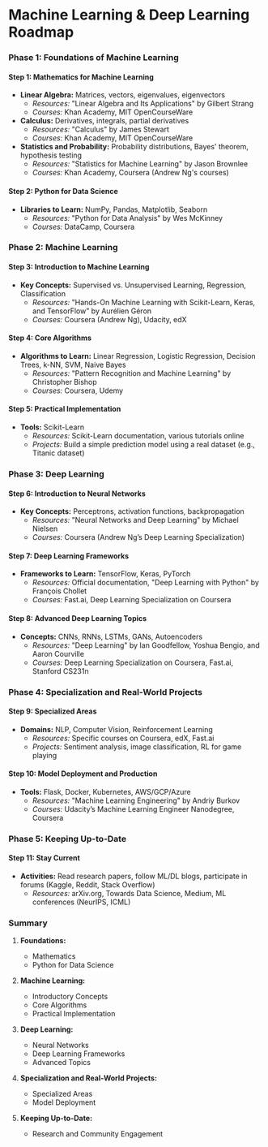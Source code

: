 # Machine Learning & Deep Learning Roadmap

### Phase 1: Foundations of Machine Learning

#### Step 1: Mathematics for Machine Learning

- **Linear Algebra:** Matrices, vectors, eigenvalues, eigenvectors
  - *Resources:* "Linear Algebra and Its Applications" by Gilbert Strang
  - *Courses:* Khan Academy, MIT OpenCourseWare
- **Calculus:** Derivatives, integrals, partial derivatives
  - *Resources:* "Calculus" by James Stewart
  - *Courses:* Khan Academy, MIT OpenCourseWare
- **Statistics and Probability:** Probability distributions, Bayes' theorem, hypothesis testing
  - *Resources:* "Statistics for Machine Learning" by Jason Brownlee
  - *Courses:* Khan Academy, Coursera (Andrew Ng's courses)

#### Step 2: Python for Data Science

- **Libraries to Learn:** NumPy, Pandas, Matplotlib, Seaborn
  - *Resources:* "Python for Data Analysis" by Wes McKinney
  - *Courses:* DataCamp, Coursera

### Phase 2: Machine Learning

#### Step 3: Introduction to Machine Learning

- **Key Concepts:** Supervised vs. Unsupervised Learning, Regression, Classification
  - *Resources:* "Hands-On Machine Learning with Scikit-Learn, Keras, and TensorFlow" by Aurélien Géron
  - *Courses:* Coursera (Andrew Ng), Udacity, edX

#### Step 4: Core Algorithms

- **Algorithms to Learn:** Linear Regression, Logistic Regression, Decision Trees, k-NN, SVM, Naive Bayes
  - *Resources:* "Pattern Recognition and Machine Learning" by Christopher Bishop
  - *Courses:* Coursera, Udemy

#### Step 5: Practical Implementation

- **Tools:** Scikit-Learn
  - *Resources:* Scikit-Learn documentation, various tutorials online
  - *Projects:* Build a simple prediction model using a real dataset (e.g., Titanic dataset)

### Phase 3: Deep Learning

#### Step 6: Introduction to Neural Networks

- **Key Concepts:** Perceptrons, activation functions, backpropagation
  - *Resources:* "Neural Networks and Deep Learning" by Michael Nielsen
  - *Courses:* Coursera (Andrew Ng’s Deep Learning Specialization)

#### Step 7: Deep Learning Frameworks

- **Frameworks to Learn:** TensorFlow, Keras, PyTorch
  - *Resources:* Official documentation, "Deep Learning with Python" by François Chollet
  - *Courses:* Fast.ai, Deep Learning Specialization on Coursera

#### Step 8: Advanced Deep Learning Topics

- **Concepts:** CNNs, RNNs, LSTMs, GANs, Autoencoders
  - *Resources:* "Deep Learning" by Ian Goodfellow, Yoshua Bengio, and Aaron Courville
  - *Courses:* Deep Learning Specialization on Coursera, Fast.ai, Stanford CS231n

### Phase 4: Specialization and Real-World Projects

#### Step 9: Specialized Areas

- **Domains:** NLP, Computer Vision, Reinforcement Learning
  - *Resources:* Specific courses on Coursera, edX, Fast.ai
  - *Projects:* Sentiment analysis, image classification, RL for game playing

#### Step 10: Model Deployment and Production

- **Tools:** Flask, Docker, Kubernetes, AWS/GCP/Azure
  - *Resources:* "Machine Learning Engineering" by Andriy Burkov
  - *Courses:* Udacity’s Machine Learning Engineer Nanodegree, Coursera

### Phase 5: Keeping Up-to-Date

#### Step 11: Stay Current

- **Activities:** Read research papers, follow ML/DL blogs, participate in forums (Kaggle, Reddit, Stack Overflow)
  - *Resources:* arXiv.org, Towards Data Science, Medium, ML conferences (NeurIPS, ICML)

### Summary

1. **Foundations:**
   - Mathematics
   - Python for Data Science

2. **Machine Learning:**
   - Introductory Concepts
   - Core Algorithms
   - Practical Implementation

3. **Deep Learning:**
   - Neural Networks
   - Deep Learning Frameworks
   - Advanced Topics

4. **Specialization and Real-World Projects:**
   - Specialized Areas
   - Model Deployment

5. **Keeping Up-to-Date:**
   - Research and Community Engagement
